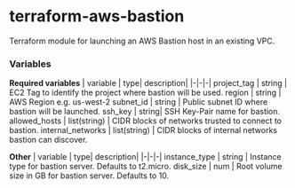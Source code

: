 # terraform-aws-bastion
Terraform module for launching an AWS Bastion host in an existing VPC.

### Variables 

**Required variables**
| variable | type| description| 
|-|-|-|
project_tag | string | EC2 Tag to identify the project where bastion will be used. 
region | string | AWS Region e.g. us-west-2
subnet_id | string | Public subnet ID where bastion will be launched.
ssh_key | string| SSH Key-Pair name for bastion.
allowed_hosts | list(string) | CIDR blocks of networks trusted to connect to bastion.
internal_networks | list(string) | CIDR blocks of internal networks bastion can discover.

**Other**
| variable | type| description| 
|-|-|-|
instance_type | string | Instance type for bastion server. Defaults to t2.micro.
disk_size | num | Root volume size in GB for bastion server. Defaults to 10.

